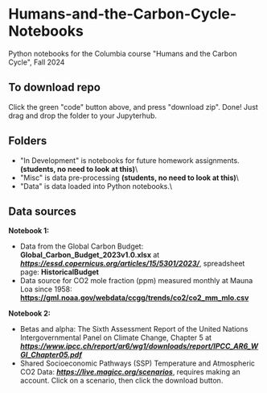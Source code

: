 # Humans-and-the-Carbon-Cycle-Notebooks
Python notebooks for the Columbia course "Humans and the Carbon Cycle", Fall 2024

## To download repo
Click the green "code" button above, and press "download zip". Done!
Just drag and drop the folder to your Jupyterhub.

## Folders
- "In Development" is notebooks for future homework assignments. **(students, no need to look at this)**\
- "Misc" is data pre-processing **(students, no need to look at this)**\
- "Data" is data loaded into Python notebooks.\

## **Data sources**

**Notebook 1:**
- Data from the Global Carbon Budget: **Global_Carbon_Budget_2023v1.0.xlsx** at **_https://essd.copernicus.org/articles/15/5301/2023/_**, spreadsheet page: **HistoricalBudget**
- Data source for CO2 mole fraction (ppm) measured monthly at Mauna Loa since 1958: **https://gml.noaa.gov/webdata/ccgg/trends/co2/co2_mm_mlo.csv**

**Notebook 2:**
- Betas and alpha: The Sixth Assessment Report of the United Nations Intergovernmental Panel on Climate Change, Chapter 5 at _**https://www.ipcc.ch/report/ar6/wg1/downloads/report/IPCC_AR6_WGI_Chapter05.pdf**_
- Shared Socioeconomic Pathways (SSP) Temperature and Atmospheric CO2 Data: _**https://live.magicc.org/scenarios**_, requires making an account. Click on a scenario, then click the download button.
